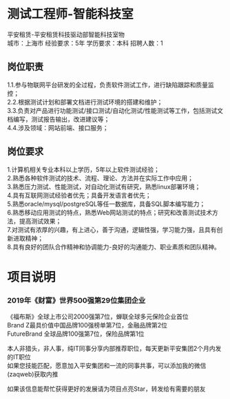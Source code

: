 # 测试工程师-智能科技室
平安租赁-平安租赁科技驱动部智能科技室物  
城市：上海市 经验要求：5年 学历要求：本科  招聘人数：1

## 岗位职责
1.1.参与物联网平台研发的全过程，负责软件测试工作，进行缺陷跟踪和质量监控；   
2.2.根据测试计划和部署文档进行测试环境的搭建和维护；   
3.3.负责对产品进行功能测试/接口测试/自动化测试/性能测试等工作，包括测试文档编写，测试报告输出，改进建议等；   
4.4.涉及领域：网站前端、接口服务；

## 岗位要求
1.计算机相关专业本科以上学历，5年以上软件测试经验；   
2.熟悉各种软件测试的技术、流程、理论、方法并在实际工作中应用；   
3.熟悉压力测试、性能测试，对自动化测试有研究，熟悉linux部署环境；   
4.具有互联网测试经验者优先；具备开发语言者优先；   
5.熟悉oracle/mysql/postgreSQL等任一数据库，具备SQL脚本编写能力；   
6.熟悉移动应用测试的特点，熟悉Web网站测试的特点；研究和改善测试技术方法，提高测试效果；   
7.对测试有浓厚的兴趣，有上进心，善于沟通，逻辑性强，学习能力强，且具有创新进取精神；   
8.具有良好的团队合作精神和协调能力-良好的沟通能力、职业素质和团队精神。

# 项目说明

### 2019年《财富》世界500强第29位集团企业
《福布斯》全球上市公司2000强第7位，蝉联全球多元保险企业首位  
Brand Z最具价值中国品牌100强榜单第7位，金融品牌第2位  
FutureBrand 全球品牌100强第7位，保险品牌第1位

本人非猎头，非人事，纯IT同事分享内部推荐职位，每天更新平安集团2个月内发的IT职位  
如果您技能匹配，愿意加入平安集团和一流的同事共事，可以添加我的微信(zaqweb)获取内推 

如果该信息能帮忙获得更好的发展请为项目点亮Star，转发给有需要的朋友




